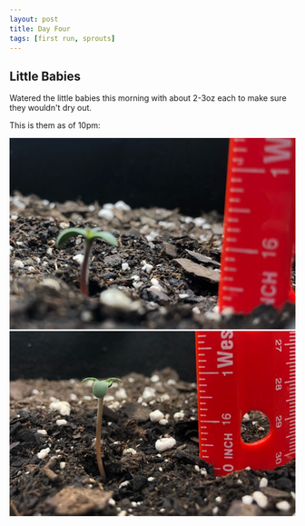 ```yaml
---
layout: post
title: Day Four
tags: [first run, sprouts]
---
```


## Little Babies

Watered the little babies this morning with about 2-3oz each to make sure they wouldn't dry out.

This is them as of 10pm:

![Day 4 Pineapple Express](/public/images/first-run/day4-pineapple.jpeg#)
![Day 4 AK Auto](/public/images/first-run/day4-ak.jpg#)
